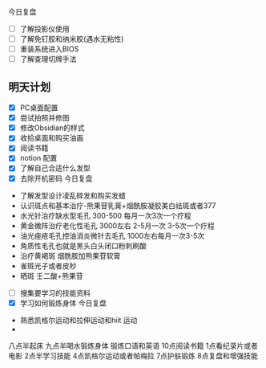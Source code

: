 今日复盘
- [ ] 了解投影仪使用
- [ ] 了解免钉胶和纳米胶(遇水无粘性)
- [ ] 重装系统进入BIOS
- [ ] 了解查理切牌手法
## 明天计划
- [x] PC桌面配置
- [x] 尝试拍照并修图
- [x] 修改Obsidian的样式
- [x] 收拾桌面和购买油画
- [x] 阅读书籍
- [x] notion 配置
- [x] 了解自己合适什么发型
- [x] 去除开机密码
今日复盘
- 了解发型设计凌乱碎发和购买发蜡
- 认识斑点和基本治疗-熊果苷乳膏+烟酰胺凝胶美白祛斑或者377
- 水光针治疗缺水型毛孔 300-500 每月一次3次一个疗程
- 黄金微阵治疗老化性毛孔 3000左右 2-5月一次 3-5次一个疗程
- 油光痤疮毛孔控油消炎微针去毛孔 1000左右每月一次3-5次
- 角质性毛孔也就是黑头白头闭口粉刺刷酸
- 治疗黄褐斑 烟酰胺加熊果苷软膏
- 雀斑光子或者皮秒
- 晒斑 壬二酸+熊果苷
- [ ] 搜集要学习的技能资料
- [x] 学习如何锻炼身体
今日复盘
- 熟悉凯格尔运动和拉伸运动和hiit 运动
- 



八点半起床
九点半喝水锻炼身体
锻炼口语和英语
10点阅读书籍
1点看纪录片或者电影
2点半学习技能
4点凯格尔运动或者帕梅拉
7点护肤锻炼
8点复盘和增强技能